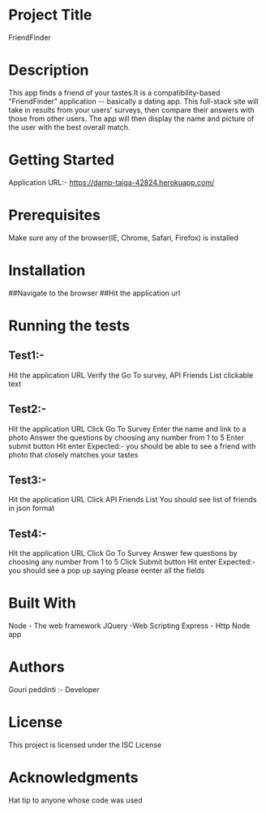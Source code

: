 # Project Title
FriendFinder

# Description
This app finds a friend of your tastes.It is a compatibility-based "FriendFinder" application -- basically a dating app. This full-stack site will take in results from your users' surveys, then compare their answers with those from other users. The app will then display the name and picture of the user with the best overall match.

# Getting Started
Application URL:-  https://damp-taiga-42824.herokuapp.com/

# Prerequisites
Make sure any of the browser(IE, Chrome, Safari, Firefox) is installed

# Installation
##Navigate to the browser
##Hit the application url

# Running the tests
## Test1:-
Hit the application URL
Verify the Go To survey, API Friends List clickable text

## Test2:-
Hit the application URL
Click Go To Survey 
Enter the name and link to a photo
Answer the questions by choosing any number from 1 to 5
Enter submit button
Hit enter Expected:- you should be able to see a friend with photo that closely matches your tastes

## Test3:-
Hit the application URL
Click API Friends List
You should see list of friends in json format

## Test4:-
Hit the application URL
Click Go To Survey 
Answer few questions by choosing any number from 1 to 5
Click Submit button
Hit enter Expected:- you should see a pop up saying please eenter all the fields

# Built With
Node - The web framework
JQuery -Web Scripting
Express - Http Node app

# Authors
Gouri peddinti :- Developer

# License
This project is licensed under the ISC License

# Acknowledgments
Hat tip to anyone whose code was used

